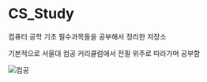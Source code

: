 # CS_Study

컴퓨터 공학 기초 필수과목들을 공부해서 정리한 저장소

기본적으로 서울대 컴공 커리큘럼에서 전필 위주로 따라가며 공부함 

![컴공](https://github.com/[jonghoonok]/[CS_Study]/blob/[main]/IMG_7439.png?raw=true)
